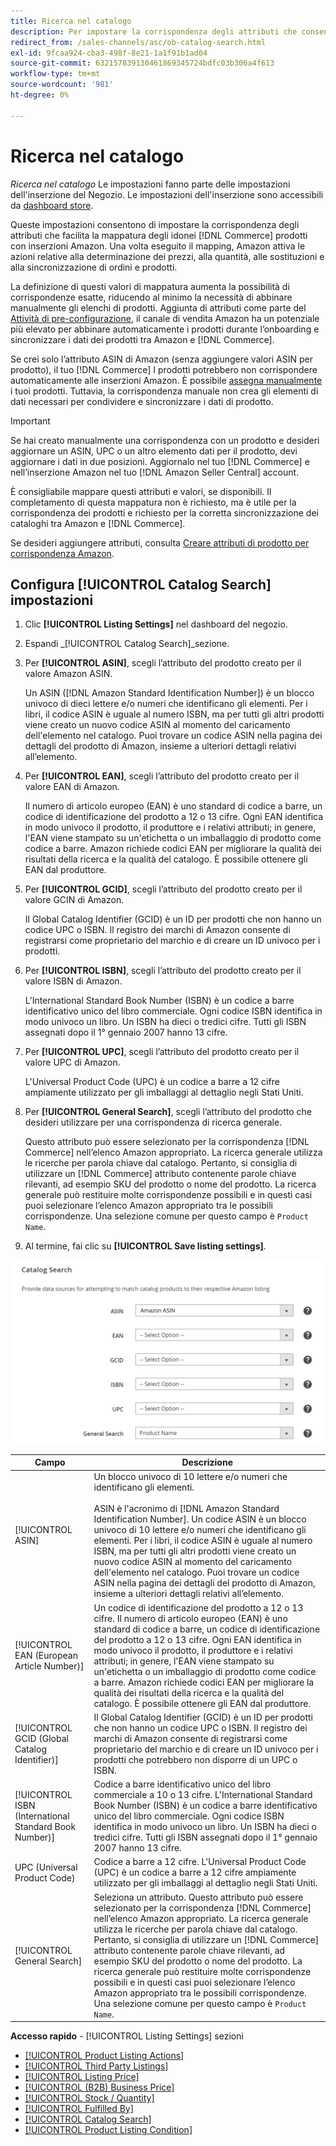 ```yaml
---
title: Ricerca nel catalogo
description: Per impostare la corrispondenza degli attributi che consente di mappare i prodotti idonei del catalogo Commerce con le inserzioni di Amazon, aggiorna le impostazioni di Ricerca nel catalogo.
redirect_from: /sales-channels/asc/ob-catalog-search.html
exl-id: 9fcaa924-cba3-498f-8e21-1a1f91b1ad04
source-git-commit: 632157839130461869345724bdfc03b306a4f613
workflow-type: tm+mt
source-wordcount: '981'
ht-degree: 0%

---
```


# Ricerca nel catalogo

_Ricerca nel catalogo_ Le impostazioni fanno parte delle impostazioni dell&#39;inserzione del Negozio. Le impostazioni dell&#39;inserzione sono accessibili da [dashboard store](./amazon-store-dashboard.md).

Queste impostazioni consentono di impostare la corrispondenza degli attributi che facilita la mappatura degli idonei [!DNL Commerce] prodotti con inserzioni Amazon. Una volta eseguito il mapping, Amazon attiva le azioni relative alla determinazione dei prezzi, alla quantità, alle sostituzioni e alla sincronizzazione di ordini e prodotti.

La definizione di questi valori di mappatura aumenta la possibilità di corrispondenze esatte, riducendo al minimo la necessità di abbinare manualmente gli elenchi di prodotti. Aggiunta di attributi come parte del [Attività di pre-configurazione](./amazon-pre-setup-tasks.md), il canale di vendita Amazon ha un potenziale più elevato per abbinare automaticamente i prodotti durante l’onboarding e sincronizzare i dati dei prodotti tra Amazon e [!DNL Commerce].

Se crei solo l’attributo ASIN di Amazon (senza aggiungere valori ASIN per prodotto), il tuo [!DNL Commerce] I prodotti potrebbero non corrispondere automaticamente alle inserzioni Amazon. È possibile [assegna manualmente](./creating-assigning-catalog-products.md) i tuoi prodotti. Tuttavia, la corrispondenza manuale non crea gli elementi di dati necessari per condividere e sincronizzare i dati di prodotto.

>[!IMPORTANT]
>
>Se hai creato manualmente una corrispondenza con un prodotto e desideri aggiornare un ASIN, UPC o un altro elemento dati per il prodotto, devi aggiornare i dati in due posizioni. Aggiornalo nel tuo [!DNL Commerce] e nell’inserzione Amazon nel tuo [!DNL Amazon Seller Central] account.

È consigliabile mappare questi attributi e valori, se disponibili. Il completamento di questa mappatura non è richiesto, ma è utile per la corrispondenza dei prodotti e richiesto per la corretta sincronizzazione dei cataloghi tra Amazon e [!DNL Commerce].

Se desideri aggiungere attributi, consulta [Creare attributi di prodotto per corrispondenza Amazon](./ob-creating-magento-attributes.md).

## Configura [!UICONTROL Catalog Search] impostazioni

1. Clic **[!UICONTROL Listing Settings]** nel dashboard del negozio.

1. Espandi _[!UICONTROL Catalog Search]_sezione.

1. Per **[!UICONTROL ASIN]**, scegli l’attributo del prodotto creato per il valore Amazon ASIN.

   Un ASIN ([!DNL Amazon Standard Identification Number]) è un blocco univoco di dieci lettere e/o numeri che identificano gli elementi. Per i libri, il codice ASIN è uguale al numero ISBN, ma per tutti gli altri prodotti viene creato un nuovo codice ASIN al momento del caricamento dell&#39;elemento nel catalogo. Puoi trovare un codice ASIN nella pagina dei dettagli del prodotto di Amazon, insieme a ulteriori dettagli relativi all’elemento.

1. Per **[!UICONTROL EAN]**, scegli l’attributo del prodotto creato per il valore EAN di Amazon.

   Il numero di articolo europeo (EAN) è uno standard di codice a barre, un codice di identificazione del prodotto a 12 o 13 cifre. Ogni EAN identifica in modo univoco il prodotto, il produttore e i relativi attributi; in genere, l&#39;EAN viene stampato su un&#39;etichetta o un imballaggio di prodotto come codice a barre. Amazon richiede codici EAN per migliorare la qualità dei risultati della ricerca e la qualità del catalogo. È possibile ottenere gli EAN dal produttore.

1. Per **[!UICONTROL GCID]**, scegli l’attributo del prodotto creato per il valore GCIN di Amazon.

   Il Global Catalog Identifier (GCID) è un ID per prodotti che non hanno un codice UPC o ISBN. Il registro dei marchi di Amazon consente di registrarsi come proprietario del marchio e di creare un ID univoco per i prodotti.

1. Per **[!UICONTROL ISBN]**, scegli l’attributo del prodotto creato per il valore ISBN di Amazon.

   L&#39;International Standard Book Number (ISBN) è un codice a barre identificativo unico del libro commerciale. Ogni codice ISBN identifica in modo univoco un libro. Un ISBN ha dieci o tredici cifre. Tutti gli ISBN assegnati dopo il 1° gennaio 2007 hanno 13 cifre.

1. Per **[!UICONTROL UPC]**, scegli l’attributo del prodotto creato per il valore UPC di Amazon.

   L&#39;Universal Product Code (UPC) è un codice a barre a 12 cifre ampiamente utilizzato per gli imballaggi al dettaglio negli Stati Uniti.

1. Per **[!UICONTROL General Search]**, scegli l’attributo del prodotto che desideri utilizzare per una corrispondenza di ricerca generale.

   Questo attributo può essere selezionato per la corrispondenza [!DNL Commerce] nell’elenco Amazon appropriato. La ricerca generale utilizza le ricerche per parola chiave dal catalogo. Pertanto, si consiglia di utilizzare un [!DNL Commerce] attributo contenente parole chiave rilevanti, ad esempio SKU del prodotto o nome del prodotto. La ricerca generale può restituire molte corrispondenze possibili e in questi casi puoi selezionare l’elenco Amazon appropriato tra le possibili corrispondenze. Una selezione comune per questo campo è `Product Name`.

1. Al termine, fai clic su **[!UICONTROL Save listing settings]**.

![Ricerca nel catalogo](assets/amazon-catalog-search.png)

| Campo | Descrizione |
|--- |--- |
| [!UICONTROL ASIN] | Un blocco univoco di 10 lettere e/o numeri che identificano gli elementi.<br><br>ASIN è l&#39;acronimo di [!DNL Amazon Standard Identification Number]. Un codice ASIN è un blocco univoco di 10 lettere e/o numeri che identificano gli elementi. Per i libri, il codice ASIN è uguale al numero ISBN, ma per tutti gli altri prodotti viene creato un nuovo codice ASIN al momento del caricamento dell&#39;elemento nel catalogo. Puoi trovare un codice ASIN nella pagina dei dettagli del prodotto di Amazon, insieme a ulteriori dettagli relativi all’elemento. |
| [!UICONTROL EAN (European Article Number)] | Un codice di identificazione del prodotto a 12 o 13 cifre. Il numero di articolo europeo (EAN) è uno standard di codice a barre, un codice di identificazione del prodotto a 12 o 13 cifre. Ogni EAN identifica in modo univoco il prodotto, il produttore e i relativi attributi; in genere, l&#39;EAN viene stampato su un&#39;etichetta o un imballaggio di prodotto come codice a barre. Amazon richiede codici EAN per migliorare la qualità dei risultati della ricerca e la qualità del catalogo. È possibile ottenere gli EAN dal produttore. |
| [!UICONTROL GCID (Global Catalog Identifier)] | Il Global Catalog Identifier (GCID) è un ID per prodotti che non hanno un codice UPC o ISBN. Il registro dei marchi di Amazon consente di registrarsi come proprietario del marchio e di creare un ID univoco per i prodotti che potrebbero non disporre di un UPC o ISBN. |
| [!UICONTROL ISBN (International Standard Book Number)] | Codice a barre identificativo unico del libro commerciale a 10 o 13 cifre. L&#39;International Standard Book Number (ISBN) è un codice a barre identificativo unico del libro commerciale. Ogni codice ISBN identifica in modo univoco un libro. Un ISBN ha dieci o tredici cifre. Tutti gli ISBN assegnati dopo il 1° gennaio 2007 hanno 13 cifre. |
| UPC (Universal Product Code) | Codice a barre a 12 cifre. L&#39;Universal Product Code (UPC) è un codice a barre a 12 cifre ampiamente utilizzato per gli imballaggi al dettaglio negli Stati Uniti. |
| [!UICONTROL General Search] | Seleziona un attributo. Questo attributo può essere selezionato per la corrispondenza [!DNL Commerce] nell’elenco Amazon appropriato. La ricerca generale utilizza le ricerche per parola chiave dal catalogo. Pertanto, si consiglia di utilizzare un [!DNL Commerce] attributo contenente parole chiave rilevanti, ad esempio SKU del prodotto o nome del prodotto. La ricerca generale può restituire molte corrispondenze possibili e in questi casi puoi selezionare l’elenco Amazon appropriato tra le possibili corrispondenze. Una selezione comune per questo campo è `Product Name`. |

**Accesso rapido** - [!UICONTROL Listing Settings] sezioni

- [[!UICONTROL Product Listing Actions]](./product-listing-actions.md)
- [[!UICONTROL Third Party Listings]](./third-party-listing-settings.md)
- [[!UICONTROL Listing Price]](./listing-price.md)
- [[!UICONTROL (B2B) Business Price]](./business-pricing.md)
- [[!UICONTROL Stock / Quantity]](./stock-quantity.md)
- [[!UICONTROL Fulfilled By]](./fulfilled-by.md)
- [[!UICONTROL Catalog Search]](./catalog-search.md)
- [[!UICONTROL Product Listing Condition]](./product-listing-condition.md)
